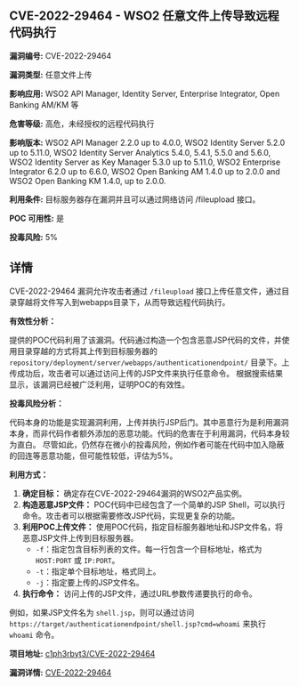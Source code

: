 ## CVE-2022-29464 - WSO2 任意文件上传导致远程代码执行

**漏洞编号:** CVE-2022-29464

**漏洞类型:** 任意文件上传

**影响应用:** WSO2 API Manager, Identity Server, Enterprise Integrator, Open Banking AM/KM 等

**危害等级:** 高危，未经授权的远程代码执行

**影响版本:** WSO2 API Manager 2.2.0 up to 4.0.0, WSO2 Identity Server 5.2.0 up to 5.11.0, WSO2 Identity Server Analytics 5.4.0, 5.4.1, 5.5.0 and 5.6.0, WSO2 Identity Server as Key Manager 5.3.0 up to 5.11.0, WSO2 Enterprise Integrator 6.2.0 up to 6.6.0, WSO2 Open Banking AM 1.4.0 up to 2.0.0 and WSO2 Open Banking KM 1.4.0, up to 2.0.0.

**利用条件:** 目标服务器存在漏洞并且可以通过网络访问 /fileupload 接口。

**POC 可用性:** 是

**投毒风险:** 5%

## 详情

CVE-2022-29464 漏洞允许攻击者通过 `/fileupload` 接口上传任意文件，通过目录穿越将文件写入到webapps目录下，从而导致远程代码执行。

**有效性分析：**

提供的POC代码利用了该漏洞。代码通过构造一个包含恶意JSP代码的文件，并使用目录穿越的方式将其上传到目标服务器的 `repository/deployment/server/webapps/authenticationendpoint/` 目录下。上传成功后，攻击者可以通过访问上传的JSP文件来执行任意命令。
根据搜索结果显示，该漏洞已经被广泛利用，证明POC的有效性。

**投毒风险分析：**

代码本身的功能是实现漏洞利用，上传并执行JSP后门。其中恶意行为是利用漏洞本身，而非代码作者额外添加的恶意功能。代码的危害在于利用漏洞，代码本身较为直白。
尽管如此，仍然存在微小的投毒风险，例如作者可能在代码中加入隐蔽的回连等恶意功能，但可能性较低，评估为5%。

**利用方式：**

1.  **确定目标：** 确定存在CVE-2022-29464漏洞的WSO2产品实例。
2.  **构造恶意JSP文件：** POC代码中已经包含了一个简单的JSP Shell，可以执行命令。攻击者可以根据需要修改JSP代码，实现更复杂的功能。
3.  **利用POC上传文件：** 使用POC代码，指定目标服务器地址和JSP文件名，将恶意JSP文件上传到目标服务器。
    *   `-f`：指定包含目标列表的文件。每一行包含一个目标地址，格式为 `HOST:PORT` 或 `IP:PORT`。
    *   `-t`：指定单个目标地址，格式同上。
    *   `-j`：指定要上传的JSP文件名。
4.  **执行命令：** 访问上传的JSP文件，通过URL参数传递要执行的命令。

例如，如果JSP文件名为 `shell.jsp`，则可以通过访问 `https://target/authenticationendpoint/shell.jsp?cmd=whoami` 来执行 `whoami` 命令。


**项目地址:** [c1ph3rbyt3/CVE-2022-29464](https://github.com/c1ph3rbyt3/CVE-2022-29464)

**漏洞详情:** [CVE-2022-29464](https://nvd.nist.gov/vuln/detail/CVE-2022-29464)